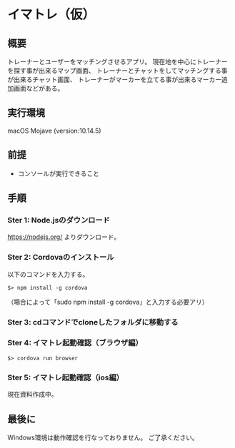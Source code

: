 # イマトレ（仮）

## 概要

トレーナーとユーザーをマッチングさせるアプリ。
現在地を中心にトレーナーを探す事が出来るマップ画面、
トレーナーとチャットをしてマッチングする事が出来るチャット画面、
トレーナーがマーカーを立てる事が出来るマーカー追加画面などがある。

## 実行環境

macOS Mojave (version:10.14.5)

## 前提

- コンソールが実行できること

## 手順

### Ster 1: Node.jsのダウンロード

https://nodejs.org/ よりダウンロード。

### Ster 2: Cordovaのインストール

以下のコマンドを入力する。

```
$> npm install -g cordova
```

（場合によって「sudo npm install -g cordova」と入力する必要アリ）

### Ster 3: cdコマンドでcloneしたフォルダに移動する

### Ster 4: イマトレ起動確認（ブラウザ編）

```
$> cordova run browser
```

### Ster 5: イマトレ起動確認（ios編）

現在資料作成中。

## 最後に
Windows環境は動作確認を行なっておりません。
ご了承ください。


